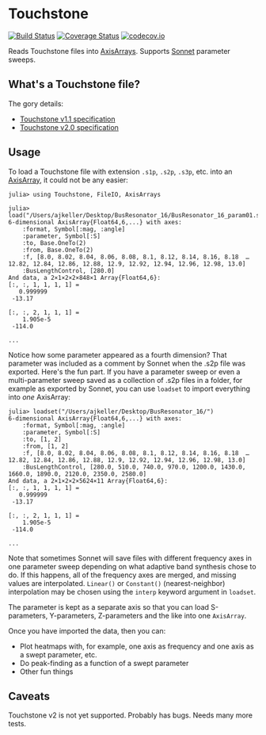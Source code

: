 # Touchstone

[![Build Status](https://travis-ci.org/PainterQubits/Touchstone.jl.svg?branch=master)](https://travis-ci.org/PainterQubits/Touchstone.jl)
[![Coverage Status](https://coveralls.io/repos/github/PainterQubits/Touchstone.jl/badge.svg?branch=master)](https://coveralls.io/github/PainterQubits/Touchstone.jl?branch=master)
[![codecov.io](http://codecov.io/github/PainterQubits/Touchstone.jl/coverage.svg?branch=master)](http://codecov.io/github/PainterQubits/Touchstone.jl?branch=master)

Reads Touchstone files into [AxisArrays](https://github.com/JuliaArrays/AxisArrays.jl).
Supports [Sonnet](http://www.sonnetsoftware.com) parameter sweeps.

## What's a Touchstone file?

The gory details:

- [Touchstone v1.1 specification](https://ibis.org/connector/touchstone_spec11.pdf)
- [Touchstone v2.0 specification](http://www.ibis.org/touchstone_ver2.0/touchstone_ver2_0.pdf)

## Usage

To load a Touchstone file with extension `.s1p`, `.s2p`, `.s3p`, etc. into an
[AxisArray](http://github.com/JuliaArrays/AxisArrays.jl), it could not be
any easier:

```
julia> using Touchstone, FileIO, AxisArrays

julia> load("/Users/ajkeller/Desktop/BusResonator_16/BusResonator_16_param01.s2p")
6-dimensional AxisArray{Float64,6,...} with axes:
    :format, Symbol[:mag, :angle]
    :parameter, Symbol[:S]
    :to, Base.OneTo(2)
    :from, Base.OneTo(2)
    :f, [8.0, 8.02, 8.04, 8.06, 8.08, 8.1, 8.12, 8.14, 8.16, 8.18  …  12.82, 12.84, 12.86, 12.88, 12.9, 12.92, 12.94, 12.96, 12.98, 13.0]
    :BusLengthControl, [280.0]
And data, a 2×1×2×2×848×1 Array{Float64,6}:
[:, :, 1, 1, 1, 1] =
   0.999999
 -13.17    

[:, :, 2, 1, 1, 1] =
    1.905e-5
 -114.0     

...
```

Notice how some parameter appeared as a fourth dimension? That parameter was
included as a comment by Sonnet when the .s2p file was exported. Here's the
fun part. If you have a parameter sweep or even a multi-parameter sweep saved
as a collection of .s2p files in a folder, for example as exported by Sonnet,
you can use `loadset` to import everything into *one* AxisArray:

```
julia> loadset("/Users/ajkeller/Desktop/BusResonator_16/")
6-dimensional AxisArray{Float64,6,...} with axes:
    :format, Symbol[:mag, :angle]
    :parameter, Symbol[:S]
    :to, [1, 2]
    :from, [1, 2]
    :f, [8.0, 8.02, 8.04, 8.06, 8.08, 8.1, 8.12, 8.14, 8.16, 8.18  …  12.82, 12.84, 12.86, 12.88, 12.9, 12.92, 12.94, 12.96, 12.98, 13.0]
    :BusLengthControl, [280.0, 510.0, 740.0, 970.0, 1200.0, 1430.0, 1660.0, 1890.0, 2120.0, 2350.0, 2580.0]
And data, a 2×1×2×2×5624×11 Array{Float64,6}:
[:, :, 1, 1, 1, 1] =
   0.999999
 -13.17    

[:, :, 2, 1, 1, 1] =
    1.905e-5
 -114.0     

...
```

Note that sometimes Sonnet will save files with different frequency axes in one parameter
sweep depending on what adaptive band synthesis chose to do. If this happens, all of the
frequency axes are merged, and missing values are interpolated. `Linear()` or `Constant()`
(nearest-neighbor) interpolation may be chosen using the `interp` keyword argument in
`loadset`.

The parameter is kept as a separate axis so that you can load S-parameters,
Y-parameters, Z-parameters and the like into one `AxisArray`.

Once you have imported the data, then you can:

- Plot heatmaps with, for example, one axis as frequency and one axis as a swept parameter, etc.
- Do peak-finding as a function of a swept parameter
- Other fun things

## Caveats

Touchstone v2 is not yet supported. Probably has bugs. Needs many more tests.

